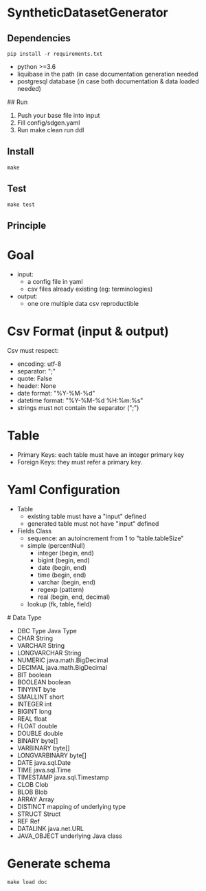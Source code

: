 # SyntheticDatasetGenerator

## Dependencies

```
pip install -r requirements.txt
```
- python >=3.6
- liquibase in the path (in case documentation generation needed
- postgresql database (in case both documentation & data loaded needed)

## Run

1. Push your base file into input
1. Fill config/sdgen.yaml
1. Run make clean run ddl


## Install

```
make
```

## Test

```
make test
```

## Principle

# Goal

- input:
    - a config file in yaml
    - csv files already existing (eg: terminologies)
- output: 
    - one ore multiple data csv reproductible

# Csv Format (input & output)

Csv must respect:
- encoding: utf-8
- separator: ";"
- quote: False
- header: None
- date format: "%Y-%M-%d"
- datetime format: "%Y-%M-%d %H:%m:%s"
- strings must not contain the separator (";")

# Table

- Primary Keys: each table must have an integer primary key
- Foreign Keys: they must refer a primary key.

# Yaml Configuration

- Table
  - existing table must have a "input" defined
  - generated table must not have "input" defined
- Fields Class
  - sequence: an autoincrement from 1 to "table.tableSize"
  - simple (percentNull)
    - integer (begin, end)
    - bigint (begin, end)
    - date (begin, end)
    - time (begin, end)
    - varchar (begin, end)
    - regexp (pattern)
    - real (begin, end, decimal)
  - lookup (fk, table, field)


# Data Type

- DBC Type      Java Type
- CHAR          String
- VARCHAR       String
- LONGVARCHAR   String
- NUMERIC       java.math.BigDecimal
- DECIMAL       java.math.BigDecimal
- BIT           boolean
- BOOLEAN       boolean
- TINYINT       byte
- SMALLINT      short
- INTEGER       int
- BIGINT        long
- REAL          float
- FLOAT         double
- DOUBLE        double
- BINARY        byte[]
- VARBINARY     byte[]
- LONGVARBINARY byte[]
- DATE          java.sql.Date
- TIME          java.sql.Time
- TIMESTAMP     java.sql.Timestamp
- CLOB          Clob
- BLOB          Blob
- ARRAY         Array
- DISTINCT      mapping of underlying type
- STRUCT        Struct
- REF           Ref
- DATALINK      java.net.URL
- JAVA_OBJECT   underlying Java class

# Generate schema

```
make load doc
```

